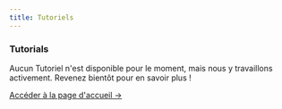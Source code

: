 ```yaml
---
title: Tutoriels
---
```


<div className="card">
  <h3>Tutorials</h3>
  <p>Aucun Tutoriel n'est disponible pour le moment, mais nous y travaillons activement. Revenez bientôt pour en savoir plus !</p>
  <a href="../" className="card-link">Accéder à la page d'accueil &rarr;</a>
</div>

